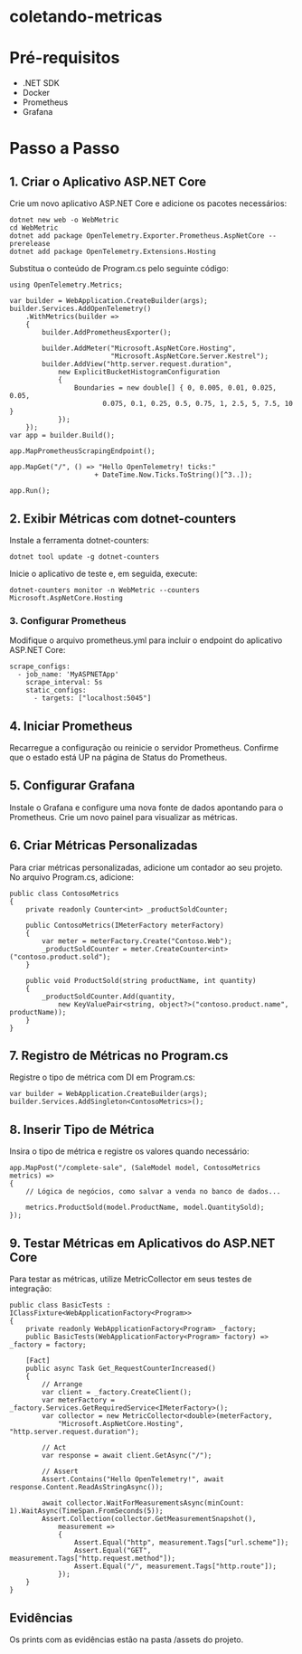 # coletando-metricas

# Pré-requisitos

- .NET SDK
- Docker
- Prometheus
- Grafana

# Passo a Passo

## 1. Criar o Aplicativo ASP.NET Core

Crie um novo aplicativo ASP.NET Core e adicione os pacotes necessários:

````
dotnet new web -o WebMetric
cd WebMetric
dotnet add package OpenTelemetry.Exporter.Prometheus.AspNetCore --prerelease
dotnet add package OpenTelemetry.Extensions.Hosting
````

Substitua o conteúdo de Program.cs pelo seguinte código:

```
using OpenTelemetry.Metrics;

var builder = WebApplication.CreateBuilder(args);
builder.Services.AddOpenTelemetry()
    .WithMetrics(builder =>
    {
        builder.AddPrometheusExporter();

        builder.AddMeter("Microsoft.AspNetCore.Hosting",
                         "Microsoft.AspNetCore.Server.Kestrel");
        builder.AddView("http.server.request.duration",
            new ExplicitBucketHistogramConfiguration
            {
                Boundaries = new double[] { 0, 0.005, 0.01, 0.025, 0.05,
                       0.075, 0.1, 0.25, 0.5, 0.75, 1, 2.5, 5, 7.5, 10 }
            });
    });
var app = builder.Build();

app.MapPrometheusScrapingEndpoint();

app.MapGet("/", () => "Hello OpenTelemetry! ticks:"
                     + DateTime.Now.Ticks.ToString()[^3..]);

app.Run();
```

## 2. Exibir Métricas com dotnet-counters

Instale a ferramenta dotnet-counters:

````
dotnet tool update -g dotnet-counters
````

Inicie o aplicativo de teste e, em seguida, execute:

```
dotnet-counters monitor -n WebMetric --counters Microsoft.AspNetCore.Hosting
```

### 3. Configurar Prometheus

Modifique o arquivo prometheus.yml para incluir o endpoint do aplicativo ASP.NET Core:

```
scrape_configs:
  - job_name: 'MyASPNETApp'
    scrape_interval: 5s
    static_configs:
      - targets: ["localhost:5045"]
```

## 4. Iniciar Prometheus
Recarregue a configuração ou reinicie o servidor Prometheus. Confirme que o estado está UP na página de Status do Prometheus.

## 5. Configurar Grafana
Instale o Grafana e configure uma nova fonte de dados apontando para o Prometheus. Crie um novo painel para visualizar as métricas.

## 6. Criar Métricas Personalizadas
Para criar métricas personalizadas, adicione um contador ao seu projeto. No arquivo Program.cs, adicione:

```
public class ContosoMetrics
{
    private readonly Counter<int> _productSoldCounter;

    public ContosoMetrics(IMeterFactory meterFactory)
    {
        var meter = meterFactory.Create("Contoso.Web");
        _productSoldCounter = meter.CreateCounter<int>("contoso.product.sold");
    }

    public void ProductSold(string productName, int quantity)
    {
        _productSoldCounter.Add(quantity,
            new KeyValuePair<string, object?>("contoso.product.name", productName));
    }
}

```
## 7. Registro de Métricas no Program.cs
Registre o tipo de métrica com DI em Program.cs:

```
var builder = WebApplication.CreateBuilder(args);
builder.Services.AddSingleton<ContosoMetrics>();
```

## 8. Inserir Tipo de Métrica
Insira o tipo de métrica e registre os valores quando necessário:

```
app.MapPost("/complete-sale", (SaleModel model, ContosoMetrics metrics) =>
{
    // Lógica de negócios, como salvar a venda no banco de dados...

    metrics.ProductSold(model.ProductName, model.QuantitySold);
});
```

## 9. Testar Métricas em Aplicativos do ASP.NET Core
Para testar as métricas, utilize MetricCollector<T> em seus testes de integração:

```
public class BasicTests : IClassFixture<WebApplicationFactory<Program>>
{
    private readonly WebApplicationFactory<Program> _factory;
    public BasicTests(WebApplicationFactory<Program> factory) => _factory = factory;

    [Fact]
    public async Task Get_RequestCounterIncreased()
    {
        // Arrange
        var client = _factory.CreateClient();
        var meterFactory = _factory.Services.GetRequiredService<IMeterFactory>();
        var collector = new MetricCollector<double>(meterFactory,
            "Microsoft.AspNetCore.Hosting", "http.server.request.duration");

        // Act
        var response = await client.GetAsync("/");

        // Assert
        Assert.Contains("Hello OpenTelemetry!", await response.Content.ReadAsStringAsync());

        await collector.WaitForMeasurementsAsync(minCount: 1).WaitAsync(TimeSpan.FromSeconds(5));
        Assert.Collection(collector.GetMeasurementSnapshot(),
            measurement =>
            {
                Assert.Equal("http", measurement.Tags["url.scheme"]);
                Assert.Equal("GET", measurement.Tags["http.request.method"]);
                Assert.Equal("/", measurement.Tags["http.route"]);
            });
    }
}
```

## Evidências

Os prints com as evidências estão na pasta /assets do projeto.




